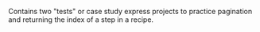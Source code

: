 Contains two "tests" or case study express projects to practice pagination and returning the index of a step in a recipe.
